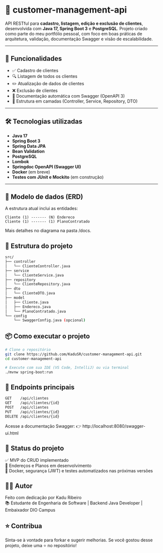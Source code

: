 # 💼 customer-management-api

API RESTful para **cadastro, listagem, edição e exclusão de clientes**, desenvolvida com **Java 17, Spring Boot 3** e **PostgreSQL**. Projeto criado como parte do meu portfólio pessoal, com foco em boas práticas de arquitetura, validação, documentação Swagger e visão de escalabilidade.

---

## 🚀 Funcionalidades

- ✅ Cadastro de clientes
- 🔍 Listagem de todos os clientes
- ✏️ Atualização de dados de clientes
- ❌ Exclusão de clientes
- 📄 Documentação automática com Swagger (OpenAPI 3)
- 🧱 Estrutura em camadas (Controller, Service, Repository, DTO)

---

## 🛠 Tecnologias utilizadas

- **Java 17**
- **Spring Boot 3**
- **Spring Data JPA**
- **Bean Validation**
- **PostgreSQL**
- **Lombok**
- **Springdoc OpenAPI (Swagger UI)**
- **Docker** (em breve)
- **Testes com JUnit e Mockito** (em construção)

---

## 🧠 Modelo de dados (ERD)

A estrutura atual inclui as entidades:

```plaintext
Cliente (1) ------- (N) Endereco
Cliente (1) ------- (1) PlanoContratado

```
Mais detalhes no diagrama na pasta /docs.


## 📁 Estrutura do projeto
```bash
src/
├── controller
│   └── ClienteController.java
├── service
│   └── ClienteService.java
├── repository
│   └── ClienteRepository.java
├── dto
│   └── ClienteDTO.java
├── model
│   ├── Cliente.java
│   ├── Endereco.java
│   └── PlanoContratado.java
└── config
    └── SwaggerConfig.java (opcional)
```
## 📦 Como executar o projeto

```bash
# Clone o repositório
git clone https://github.com/KaduSR/customer-management-api.git
cd customer-management-api

# Execute com sua IDE (VS Code, IntelliJ) ou via terminal
./mvnw spring-boot:run
```

## 📍 Endpoints principais

```bash
GET    /api/clientes
GET    /api/clientes/{id}
POST   /api/clientes
PUT    /api/clientes/{id}
DELETE /api/clientes/{id}
```

  Acesse a documentação Swagger:
👉 http://localhost:8080/swagger-ui.html


## 📌 Status do projeto
✅ MVP do CRUD implementado<br/>
🚧 Endereços e Planos em desenvolvimento<br/>
🚀 Docker, segurança (JWT) e testes automatizados nas próximas versões<br/>



## 🧑‍💻 Autor
Feito com dedicação por Kadu Ribeiro<br/>
📚 Estudante de Engenharia de Software | Backend Java Developer | Embaixador DIO Campus

## ⭐ Contribua
Sinta-se à vontade para forkar e sugerir melhorias.
Se você gostou desse projeto, deixe uma ⭐ no repositório!

